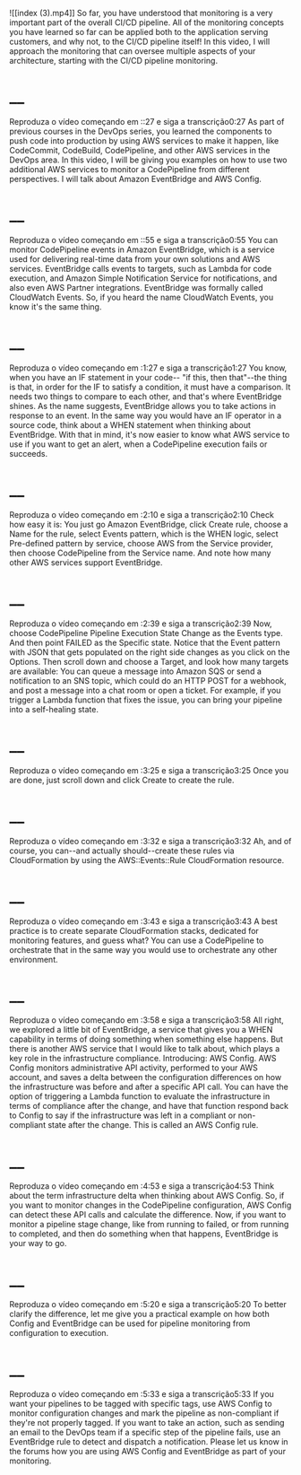 ![[index (3).mp4]]
So far, you have understood that monitoring is a very important part of the overall CI/CD pipeline. All of the monitoring concepts you have learned so far can be applied both to the application serving customers, and why not, to the CI/CD pipeline itself! In this video, I will approach the monitoring that can oversee multiple aspects of your architecture, starting with the CI/CD pipeline monitoring.
# __
Reproduza o vídeo começando em ::27 e siga a transcrição0:27
As part of previous courses in the DevOps series, you learned the components to push code into production by using AWS services to make it happen, like CodeCommit, CodeBuild, CodePipeline, and other AWS services in the DevOps area. In this video, I will be giving you examples on how to use two additional AWS services to monitor a CodePipeline from different perspectives. I will talk about Amazon EventBridge and AWS Config.
# __
Reproduza o vídeo começando em ::55 e siga a transcrição0:55
You can monitor CodePipeline events in Amazon EventBridge, which is a service used for delivering real-time data from your own solutions and AWS services. EventBridge calls events to targets, such as Lambda for code execution, and Amazon Simple Notification Service for notifications, and also even AWS Partner integrations. EventBridge was formally called CloudWatch Events. So, if you heard the name CloudWatch Events, you know it's the same thing.
# __
Reproduza o vídeo começando em :1:27 e siga a transcrição1:27
You know, when you have an IF statement in your code-- "if this, then that"--the thing is that, in order for the IF to satisfy a condition, it must have a comparison. It needs two things to compare to each other, and that's where EventBridge shines. As the name suggests, EventBridge allows you to take actions in response to an event. In the same way you would have an IF operator in a source code, think about a WHEN statement when thinking about EventBridge. With that in mind, it's now easier to know what AWS service to use if you want to get an alert, when a CodePipeline execution fails or succeeds.
# __
Reproduza o vídeo começando em :2:10 e siga a transcrição2:10
Check how easy it is: You just go Amazon EventBridge, click Create rule, choose a Name for the rule, select Events pattern, which is the WHEN logic, select Pre-defined pattern by service, choose AWS from the Service provider, then choose CodePipeline from the Service name. And note how many other AWS services support EventBridge.
# __
Reproduza o vídeo começando em :2:39 e siga a transcrição2:39
Now, choose CodePipeline Pipeline Execution State Change as the Events type. And then point FAILED as the Specific state. Notice that the Event pattern with JSON that gets populated on the right side changes as you click on the Options. Then scroll down and choose a Target, and look how many targets are available: You can queue a message into Amazon SQS or send a notification to an SNS topic, which could do an HTTP POST for a webhook, and post a message into a chat room or open a ticket. For example, if you trigger a Lambda function that fixes the issue, you can bring your pipeline into a self-healing state.
# __
Reproduza o vídeo começando em :3:25 e siga a transcrição3:25
Once you are done, just scroll down and click Create to create the rule.
# __
Reproduza o vídeo começando em :3:32 e siga a transcrição3:32
Ah, and of course, you can--and actually should--create these rules via CloudFormation by using the AWS::Events::Rule CloudFormation resource.
# __
Reproduza o vídeo começando em :3:43 e siga a transcrição3:43
A best practice is to create separate CloudFormation stacks, dedicated for monitoring features, and guess what? You can use a CodePipeline to orchestrate that in the same way you would use to orchestrate any other environment.
# __
Reproduza o vídeo começando em :3:58 e siga a transcrição3:58
All right, we explored a little bit of EventBridge, a service that gives you a WHEN capability in terms of doing something when something else happens. But there is another AWS service that I would like to talk about, which plays a key role in the infrastructure compliance. Introducing: AWS Config. AWS Config monitors administrative API activity, performed to your AWS account, and saves a delta between the configuration differences on how the infrastructure was before and after a specific API call. You can have the option of triggering a Lambda function to evaluate the infrastructure in terms of compliance after the change, and have that function respond back to Config to say if the infrastructure was left in a compliant or non-compliant state after the change. This is called an AWS Config rule.
# __
Reproduza o vídeo começando em :4:53 e siga a transcrição4:53
Think about the term infrastructure delta when thinking about AWS Config. So, if you want to monitor changes in the CodePipeline configuration, AWS Config can detect these API calls and calculate the difference. Now, if you want to monitor a pipeline stage change, like from running to failed, or from running to completed, and then do something when that happens, EventBridge is your way to go.
# __
Reproduza o vídeo começando em :5:20 e siga a transcrição5:20
To better clarify the difference, let me give you a practical example on how both Config and EventBridge can be used for pipeline monitoring from configuration to execution.
# __
Reproduza o vídeo começando em :5:33 e siga a transcrição5:33
If you want your pipelines to be tagged with specific tags, use AWS Config to monitor configuration changes and mark the pipeline as non-compliant if they're not properly tagged. If you want to take an action, such as sending an email to the DevOps team if a specific step of the pipeline fails, use an EventBridge rule to detect and dispatch a notification. Please let us know in the forums how you are using AWS Config and EventBridge as part of your monitoring.